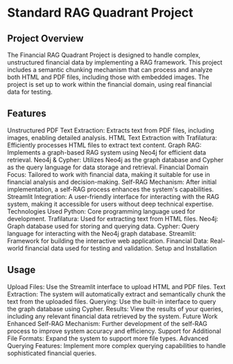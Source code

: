 
# Standard RAG Quadrant Project


## Project Overview
The Financial RAG Quadrant Project is designed to handle complex, unstructured financial data by implementing a RAG framework. This project includes a semantic chunking mechanism that can process and analyze both HTML and PDF files, including those with embedded images. The project is set up to work within the financial domain, using real financial data for testing.

## Features
Unstructured PDF Text Extraction: Extracts text from PDF files, including images, enabling detailed analysis.
HTML Text Extraction with Trafilatura: Efficiently processes HTML files to extract text content.
Graph RAG: Implements a graph-based RAG system using Neo4j for efficient data retrieval.
Neo4j & Cypher: Utilizes Neo4j as the graph database and Cypher as the query language for data storage and retrieval.
Financial Domain Focus: Tailored to work with financial data, making it suitable for use in financial analysis and decision-making.
Self-RAG Mechanism: After initial implementation, a self-RAG process enhances the system's capabilities.
Streamlit Integration: A user-friendly interface for interacting with the RAG system, making it accessible for users without deep technical expertise.
Technologies Used
Python: Core programming language used for development.
Trafilatura: Used for extracting text from HTML files.
Neo4j: Graph database used for storing and querying data.
Cypher: Query language for interacting with the Neo4j graph database.
Streamlit: Framework for building the interactive web application.
Financial Data: Real-world financial data used for testing and validation.
Setup and Installation
## Usage
Upload Files: Use the Streamlit interface to upload HTML and PDF files.
Text Extraction: The system will automatically extract and semantically chunk the text from the uploaded files.
Querying: Use the built-in interface to query the graph database using Cypher.
Results: View the results of your queries, including any relevant financial data retrieved by the system.
Future Work
Enhanced Self-RAG Mechanism: Further development of the self-RAG process to improve system accuracy and efficiency.
Support for Additional File Formats: Expand the system to support more file types.
Advanced Querying Features: Implement more complex querying capabilities to handle sophisticated financial queries.
